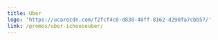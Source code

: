 ```yaml
---
title: Uber
logo: 'https://ucarecdn.com/f2fcf4c0-d830-40ff-8162-d290fa7cbb57/'
link: /promos/uber-ichooseuber/
---
```


